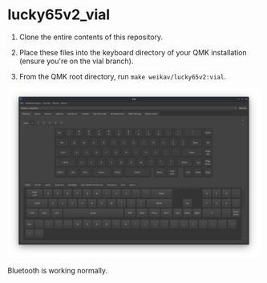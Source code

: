 # lucky65v2_vial

1. Clone the entire contents of this repository.

2. Place these files into the keyboard directory of your QMK installation (ensure you're on the vial branch).

3. From the QMK root directory, run `make weikav/lucky65v2:vial`.

![VIAL](vial.png)

Bluetooth is working normally.